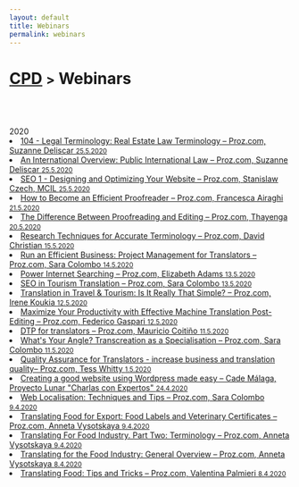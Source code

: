 ```yaml
---
layout: default
title: Webinars
permalink: webinars
---
```

<h1 class="page-title"><a href="https://zahra-claire-bahrani-peacock.github.io/cpd">CPD</a> <small>></small> Webinars</h1><br>
<br>
<br>
2020
<li><a href="https://videos.proz.com/videos/104-legal-terminology-real-estate-law-terminology-1982" target="_blank">104 - Legal Terminology: Real Estate Law Terminology – Proz.com, Suzanne Deliscar <small>25.5.2020</small></a></li>  

<li><a href="https://videos.proz.com/videos/an-international-overview-public-international-law-139" target="_blank">An International Overview: Public International Law – Proz.com, Suzanne Deliscar <small>25.5.2020</small></a></li>  

<li><a href="https://videos.proz.com/videos/seo-1-designing-and-optimizing-your-website-2040" target="_blank">SEO 1 - Designing and Optimizing Your Website – Proz.com, Stanislaw Czech, MCIL <small>25.5.2020</small></a></li>  

<li><a href="https://videos.proz.com/videos/how-to-become-an-efficient-proofreader-132" target="_blank">How to Become an Efficient Proofreader – Proz.com, Francesca Airaghi <small>21.5.2020</small></a></li>  

<li><a href="https://videos.proz.com/videos/the-difference-between-proofreading-and-editing-4" target="_blank">The Difference Between Proofreading and Editing – Proz.com, Thayenga <small>20.5.2020</small></a></li>  

<li><a href="https://videos.proz.com/videos/research-techniques-for-accurate-terminology-1301" target="_blank">Research Techniques for Accurate Terminology – Proz.com, David Christian <small>15.5.2020</small></a></li>  

<li><a href="https://videos.proz.com/videos/run-an-efficient-business-project-management-for-translators-97" target="_blank">Run an Efficient Business: Project Management for Translators – Proz.com, Sara Colombo <small>14.5.2020</small></a></li>  

<li><a href="https://videos.proz.com/videos/power-internet-searching-631" target="_blank">Power Internet Searching – Proz.com, Elizabeth Adams <small>13.5.2020</small></a></li>  

<li><a href="https://videos.proz.com/videos/seo-in-tourism-translation-186" target="_blank">SEO in Tourism Translation – Proz.com, Sara Colombo <small>13.5.2020</small></a></li>  

<li><a href="https://videos.proz.com/videos/translation-in-travel-tourism-is-it-really-that-simple-450" target="_blank">Translation in Travel & Tourism: Is It Really That Simple? – Proz.com, Irene Koukia <small>12.5.2020</small></a></li>  

<li><a href="https://videos.proz.com/videos/maximize-your-productivity-with-effective-machine-translation-post-editing-477" target="_blank">Maximize Your Productivity with Effective Machine Translation Post-Editing – Proz.com, Federico Gaspari <small>12.5.2020</small></a></li>  

<li><a href="https://videos.proz.com/videos/dtp-for-translators-2356" target="_blank">DTP for translators – Proz.com, Mauricio Coitiño <small>11.5.2020</small></a></li>  

<li><a href="https://videos.proz.com/videos/what-s-your-angle-transcreation-as-a-specialisation-178" target="_blank">What's Your Angle? Transcreation as a Specialisation – Proz.com, Sara Colombo <small>11.5.2020</small></a></li>  

<li><a href="www.marketingtipsfortranslators.com.
https://videos.proz.com/videos/quality-assurance-for-translators-increase-business-and-translation-quality-1962" target="_blank">Quality Assurance for Translators - increase business and translation quality– Proz.com, Tess Whitty <small>1.5.2020</small></a></li>  

<li><a href="https://www.gaspardigital.es/" target="_blank">Creating a good website using Wordpress made easy – Cade Málaga, Proyecto Lunar "Charlas con Expertos" <small>24.4.2020</small></a></li>  

<li><a href="https://videos.proz.com/videos/web-localisation-techniques-and-tips-440" target="_blank">Web Localisation: Techniques and Tips – Proz.com, Sara Colombo <small>9.4.2020</small></a></li>  

<li><a href="https://videos.proz.com/videos/translating-food-for-export-food-labels-and-veterinary-certificates-85" target="_blank">Translating Food for Export: Food Labels and Veterinary Certificates – Proz.com, Anneta Vysotskaya <small>9.4.2020</small></a></li>  

<li><a href="https://videos.proz.com/videos/translating-for-food-industry-part-two-terminology-410" target="_blank">Translating For Food Industry. Part Two: Terminology – Proz.com, Anneta Vysotskaya <small>9.4.2020</small></a></li>  

<li><a href="https://videos.proz.com/videos/translating-for-food-industry-general-overview-99" target="_blank">Translating for the Food Industry: General Overview – Proz.com, Anneta Vysotskaya <small>8.4.2020</small></a></li>  

<li><a href="https://videos.proz.com/videos/translating-food-tips-and-tricks-743" target="_blank">Translating Food: Tips and Tricks – Proz.com, Valentina Palmieri <small>8.4.2020</small></a></li>